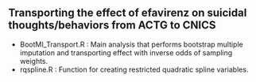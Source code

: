 ## Transporting the effect of efavirenz on suicidal thoughts/behaviors from ACTG to CNICS
- BootMI_Transport.R : Main analysis that performs bootstrap multiple imputation and transporting effect with inverse odds of sampling weights.
- rqspline.R : Function for creating restricted quadratic spline variables.

